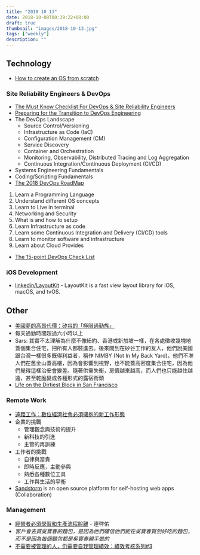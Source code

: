 ```yaml
---
title: "2018 10 13"
date: 2018-10-08T00:39:22+08:00
draft: true
thumbnail: "images/2018-10-13.jpg"
tags: ["weekly"]
description: ""
---
```


## Technology

* [How to create an OS from scratch](https://github.com/cfenollosa/os-tutorial)

### Site Reliability Engineers & DevOps

* [The Must Know Checklist For DevOps & Site Reliability Engineers](https://hackernoon.com/the-must-know-checklist-for-devops-site-reliability-engineers-update-8ba44dbc824)
* [Preparing for the Transition to DevOps Engineering](https://blog.insightdatascience.com/preparing-for-the-transition-to-devops-engineering-7b1589e1e034)
 * The DevOps Landscape
	 * Source Control/Versioning
	 * Infrastructure as Code (IaC)
	 * Configuration Management (CM)
	 * Service Discovery
	 * Container and Orchestration
	 * Monitoring, Observability, Distributed Tracing and Log Aggregation
	 * Continuous Integration/Continuous Deployment (CI/CD)
 * Systems Engineering Fundamentals
 * Coding/Scripting Fundamentals
* [The 2018 DevOps RoadMap](https://hackernoon.com/the-2018-devops-roadmap-31588d8670cb)
 1. Learn a Programming Language
 2. Understand different OS concepts
 3. Learn to Live in terminal
 4. Networking and Security
 5. What is and how to setup
 6. Learn Infrastructure as code
 7. Learn some Continuous Integration and Delivery (CI/CD) tools
 8. Learn to monitor software and infrastructure
 9. Learn about Cloud Provides
* [The 15-point DevOps Check List](https://medium.com/devopslinks/the-15-point-devops-check-list-8cd2afb4a448)

### iOS Development

* [linkedin/LayoutKit](https://github.com/linkedin/LayoutKit) - LayoutKit is a fast view layout library for iOS, macOS, and tvOS.


## Other

* [美國夢的高昂代價：矽谷的「極限通勤族」](https://sosreader.com/n/bass/5bbacbb2fd89780001de2019)
 * 每天通勤時間超過六小時以上
 * Sars: 其實不太理解為什麼不像紐約、香港或新加坡一樣，在各處徵收幾塊地蓋個集合住宅，把所有人都裝進去。後來問到在矽谷工作的友人，他們說美國跟台灣一樣很多既得利益者，稱作 NIMBY (Not In My Back Yard)，他們不准人們在舊金山蓋高樓，因為會影響到視野，也不能蓋高密度集合住宅，因為他們覺得這樣治安會變差。隨著供需失衡，房價越來越高，而人們也只能越住越遠，甚至乾脆變成各種形式的露宿街頭
* [Life on the Dirtiest Block in San Francisco](https://www.nytimes.com/2018/10/08/us/san-francisco-dirtiest-street-london-breed.html)

### Remote Work

* [遠距工作：數位經濟社會必須擁抱的新工作形態](https://medium.com/tenzblog/work-from-home-6a51e85579c1)
 * 企業的挑戰
	 * 管理觀念與技術的提升
	 * 新科技的引進
	 * 主管的再訓練
 * 工作者的挑戰
	 * 自律與當責
	 * 即時反應，主動參與
	 * 熟悉各種數位工具
	 * 工作與生活的平衡
* [Sandstorm](https://sandstorm.io/) is an open source platform for self-hosting web apps (Collaboration)

### Management

* [經營者必須學習和生產流程脫離](https://www.facebook.com/gtinternet/posts/10155784242873779) - 連啓佑
 * *客戶會去買吳寶春的麵包，是因為他們確信他們能在吳寶春買到好吃的麵包，而不是因為每個麵包都是吳寶春親手做的*
* [不需要被管理的人，仍需要自我管理績效：績效考核系列#3](https://tuna.to/self-performance-management-7c2c758f2515)
